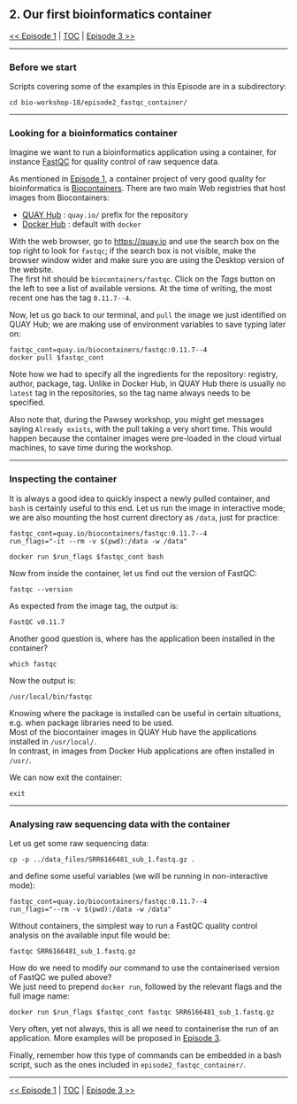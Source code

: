 ## 2. Our first bioinformatics container

 [\<\< Episode 1](https://github.com/PawseySC/bio-workshop-18/blob/master/1.containers.md)
 | [TOC](https://github.com/PawseySC/bio-workshop-18/blob/master/TableOfContents.md) |
 [Episode 3 \>\>](https://github.com/PawseySC/bio-workshop-18/blob/master/3.wgs_workflow.md)
______


### Before we start
Scripts covering some of the examples in this Episode are in a subdirectory:

    cd bio-workshop-18/episode2_fastqc_container/


---
### Looking for a bioinformatics container
Imagine we want to run a bioinformatics application using a container, 
for instance [FastQC](http://www.bioinformatics.babraham.ac.uk/projects/fastqc/) for quality control of raw sequence data. 

As mentioned in [Episode 1](https://github.com/PawseySC/bio-workshop-18/blob/master/1.containers.md), 
a container project of very good quality for bioinformatics is [Biocontainers](https://github.com/BioContainers/containers). 
There are two main Web registries that host images from Biocontainers:
- [QUAY Hub](https://quay.io) : `quay.io/` prefix for the repository
- [Docker Hub](https://hub.docker.com) : default with `docker`

With the web browser, go to https://quay.io and use the search box on the top right to look for `fastqc`; 
if the search box is not visible, make the browser window wider and make sure you are using the Desktop version of the website.  
The first hit should be `biocontainers/fastqc`. Click on the *Tags* button on the left to see a list of available versions. 
At the time of writing, the most recent one has the tag `0.11.7--4`.

Now, let us go back to our terminal, and `pull` the image we just identified on QUAY Hub; we are making use of 
environment variables to save typing later on:

    fastqc_cont=quay.io/biocontainers/fastqc:0.11.7--4
    docker pull $fastqc_cont

Note how we had to specify all the ingredients for the repository: registry, author, package, tag. 
Unlike in Docker Hub, in QUAY Hub there is usually no `latest` tag in the repositories, so the tag name always needs 
to be specified.

Also note that, during the Pawsey workshop, you might get messages saying `Already exists`, with the pull taking a very short time. 
This would happen because the container images were pre-loaded in the cloud virtual machines, to save time during the workshop.


---
### Inspecting the container
It is always a good idea to quickly inspect a newly pulled container, and `bash` is certainly useful to this end.
Let us run the image in interactive mode; we are also mounting the host current directory as `/data`, just for practice:

    fastqc_cont=quay.io/biocontainers/fastqc:0.11.7--4
    run_flags="-it --rm -v $(pwd):/data -w /data"

    docker run $run_flags $fastqc_cont bash

Now from inside the container, let us find out the version of FastQC:

    fastqc --version

As expected from the image tag, the output is:

    FastQC v0.11.7

Another good question is, where has the application been installed in the container?

    which fastqc

Now the output is:

    /usr/local/bin/fastqc

Knowing where the package is installed can be useful in certain situations, e.g. when package libraries need to be used.  
Most of the biocontainer images in QUAY Hub have the applications installed in `/usr/local/`.  
In contrast, in images from Docker Hub applications are often installed in `/usr/`.

We can now exit the container:

    exit


---
### Analysing raw sequencing data with the container
Let us get some raw sequencing data:

    cp -p ../data_files/SRR6166481_sub_1.fastq.gz .

and define some useful variables (we will be running in non-interactive mode):

    fastqc_cont=quay.io/biocontainers/fastqc:0.11.7--4
    run_flags="--rm -v $(pwd):/data -w /data"

Without containers, the simplest way to run a FastQC quality control analysis on the available input file would be:

    fastqc SRR6166481_sub_1.fastq.gz

How do we need to modify our command to use the containerised version of FastQC we pulled above?  
We just need to prepend `docker run`, followed by the relevant flags and the full image name:

    docker run $run_flags $fastqc_cont fastqc SRR6166481_sub_1.fastq.gz

Very often, yet not always, this is all we need to containerise the run of an application. 
More examples will be proposed in [Episode 3](https://github.com/PawseySC/bio-workshop-18/blob/master/3.wgs_workflow.md).

Finally, remember how this type of commands can be embedded in a bash script, 
such as the ones included in `episode2_fastqc_container/`.


______
 [\<\< Episode 1](https://github.com/PawseySC/bio-workshop-18/blob/master/1.containers.md)
 | [TOC](https://github.com/PawseySC/bio-workshop-18/blob/master/TableOfContents.md) |
 [Episode 3 \>\>](https://github.com/PawseySC/bio-workshop-18/blob/master/3.wgs_workflow.md)
